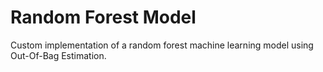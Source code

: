 # Random Forest Model
Custom implementation of a random forest machine learning model using Out-Of-Bag Estimation.
